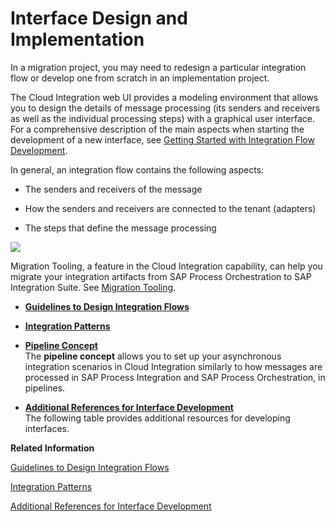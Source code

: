 <!-- loiob763478c3ceb4dc299c14e321933c35b -->

# Interface Design and Implementation

In a migration project, you may need to redesign a particular integration flow or develop one from scratch in an implementation project.

The Cloud Integration web UI provides a modeling environment that allows you to design the details of message processing \(its senders and receivers as well as the individual processing steps\) with a graphical user interface. For a comprehensive description of the main aspects when starting the development of a new interface, see [Getting Started with Integration Flow Development](https://help.sap.com/viewer/368c481cd6954bdfa5d0435479fd4eaf/Cloud/en-US/e5724cd84b854719973afe0356ea128b.html).

In general, an integration flow contains the following aspects:

-   The senders and receivers of the message

-   How the senders and receivers are connected to the tenant \(adapters\)

-   The steps that define the message processing


![](images/InterfaceMigration_IntegrationFlow_a4f6cda.png)

Migration Tooling, a feature in the Cloud Integration capability, can help you migrate your integration artifacts from SAP Process Orchestration to SAP Integration Suite. See [Migration Tooling](https://help.sap.com/docs/SAP_INTEGRATION_SUITE/51ab953548be4459bfe8539ecaeee98d/60610163aec44849ac4783c92fb2e55c.html?locale=en-US&version=CLOUD).

-   **[Guidelines to Design Integration Flows](guidelines-to-design-integration-flows-f9d7627.md "")**  

-   **[Integration Patterns](integration-patterns-980eace.md "")**  

-   **[Pipeline Concept](pipeline-concept-6e527fb.md "The pipeline concept allows you to set up
		your asynchronous integration scenarios in Cloud Integration similarly to how messages are
		processed in SAP Process Integration and SAP Process Orchestration, in
		pipelines.")**  
The **pipeline concept** allows you to set up your asynchronous integration scenarios in Cloud Integration similarly to how messages are processed in SAP Process Integration and SAP Process Orchestration, in pipelines.
-   **[Additional References for Interface Development](additional-references-for-interface-development-6daed01.md "The following table provides additional resources for developing interfaces.")**  
The following table provides additional resources for developing interfaces.

**Related Information**  


[Guidelines to Design Integration Flows](guidelines-to-design-integration-flows-f9d7627.md "")

[Integration Patterns](integration-patterns-980eace.md "")

[Additional References for Interface Development](additional-references-for-interface-development-6daed01.md "The following table provides additional resources for developing interfaces.")


